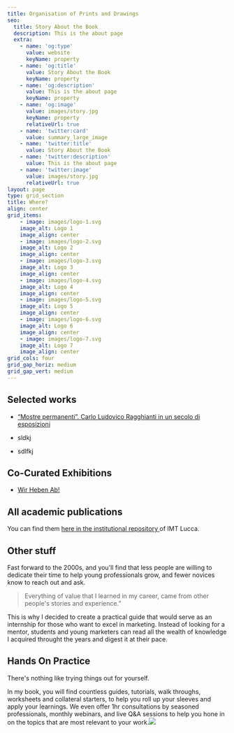 ```yaml
---
title: Organisation of Prints and Drawings
seo:
  title: Story About the Book
  description: This is the about page
  extra:
    - name: 'og:type'
      value: website
      keyName: property
    - name: 'og:title'
      value: Story About the Book
      keyName: property
    - name: 'og:description'
      value: This is the about page
      keyName: property
    - name: 'og:image'
      value: images/story.jpg
      keyName: property
      relativeUrl: true
    - name: 'twitter:card'
      value: summary_large_image
    - name: 'twitter:title'
      value: Story About the Book
    - name: 'twitter:description'
      value: This is the about page
    - name: 'twitter:image'
      value: images/story.jpg
      relativeUrl: true
layout: page
type: grid_section
title: Where?
align: center
grid_items:
    - image: images/logo-1.svg
    image_alt: Logo 1
    image_align: center
    - image: images/logo-2.svg
    image_alt: Logo 2
    image_align: center
    - image: images/logo-3.svg
    image_alt: Logo 3
    image_align: center
    - image: images/logo-4.svg
    image_alt: Logo 4
    image_align: center
    - image: images/logo-5.svg
    image_alt: Logo 5
    image_align: center
    - image: images/logo-6.svg
    image_alt: Logo 6
    image_align: center
    - image: images/logo-7.svg
    image_alt: Logo 7
    image_align: center
grid_cols: four
grid_gap_horiz: medium
grid_gap_vert: medium
---
```


## Selected works

*   [“Mostre permanenti”. Carlo Ludovico Ragghianti in un secolo di esposizioni](https://www.fondazioneragghianti.it/prodotto/mostre-permanenti/)

*   sldkj

*   sdlfkj

## Co-Curated Exhibitions

*   [Wir Heben Ab!](https://www.smb.museum/en/museums-institutions/kupferstichkabinett/exhibitions/detail/time-for-take-off/)

## All academic publications

You can find them [here in the institutional repository ](https://iris.imtlucca.it/browse?type=author\&authority=rp01154\&sort_by=2\&order=DESC#.YLNsQZMza3I)of IMT Lucca.

## Other stuff

Fast forward to the 2000s, and you'll find that less people are willing to dedicate their time to help young professionals grow, and fewer novices know to reach out and ask.

> Everything of value that I learned in my career, came from other people's stories and experience.”

This is why I decided to create a practical guide that would serve as an internship for those who want to excel in marketing. Instead of looking for a mentor, students and young marketers can read all the wealth of knowledge I acquired throught the years and digest it at their pace.

## Hands On Practice

There's nothing like trying things out for yourself.

In my book, you will find countless guides, tutorials, walk throughs, worksheets and collateral starters, to help you roll up your sleeves and apply your learnings. We even offer 1hr consultations by seasoned professionals, monthly webinars, and live Q\&A sessions to help you hone in on the topics that are most relevant to your work.![](https://www.youtube.com/watch?v=DuTfG2WLSxU\&feature=emb_title)
